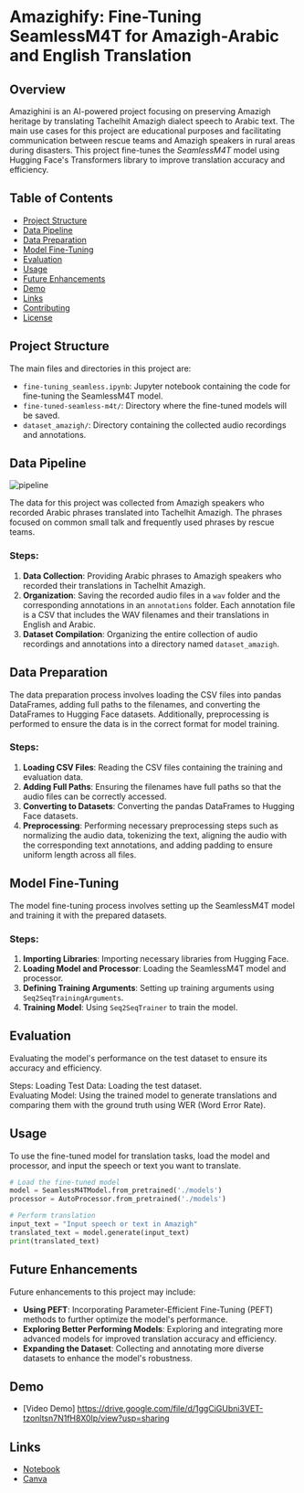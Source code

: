 
# Amazighify: Fine-Tuning SeamlessM4T for Amazigh-Arabic and English Translation

## Overview

Amazighini is an AI-powered project focusing on preserving Amazigh heritage by translating Tachelhit Amazigh dialect speech to Arabic text. The main use cases for this project are educational purposes and facilitating communication between rescue teams and Amazigh speakers in rural areas during disasters. This project fine-tunes the *SeamlessM4T* model using Hugging Face's Transformers library to improve translation accuracy and efficiency.

## Table of Contents

- [Project Structure](#project-structure)
- [Data Pipeline](#data-pipeline)
- [Data Preparation](#data-preparation)
- [Model Fine-Tuning](#model-fine-tuning)
- [Evaluation](#evaluation)
- [Usage](#usage)
- [Future Enhancements](#future-enhancements)
- [Demo](#demo)
- [Links](#links)
- [Contributing](#contributing)
- [License](#license)

## Project Structure


The main files and directories in this project are:

- `fine-tuning_seamless.ipynb`: Jupyter notebook containing the code for fine-tuning the SeamlessM4T model.
- `fine-tuned-seamless-m4t/`: Directory where the fine-tuned models will be saved.
- `dataset_amazigh/`: Directory containing the collected audio recordings and annotations.

## Data Pipeline   

![pipeline](https://github.com/SpixerD/Amazighini/assets/120631086/f641ab54-9eb9-4205-b0d2-6cd0467d96b6)



The data for this project was collected from Amazigh speakers who recorded Arabic phrases translated into Tachelhit Amazigh. The phrases focused on common small talk and frequently used phrases by rescue teams.

### Steps:

1. **Data Collection**: Providing Arabic phrases to Amazigh speakers who recorded their translations in Tachelhit Amazigh.
2. **Organization**: Saving the recorded audio files in a `wav` folder and the corresponding annotations in an `annotations` folder. Each annotation file is a CSV that includes the WAV filenames and their translations in English and Arabic.
3. **Dataset Compilation**: Organizing the entire collection of audio recordings and annotations into a directory named `dataset_amazigh`.

## Data Preparation

The data preparation process involves loading the CSV files into pandas DataFrames, adding full paths to the filenames, and converting the DataFrames to Hugging Face datasets. Additionally, preprocessing is performed to ensure the data is in the correct format for model training.

### Steps:

1. **Loading CSV Files**: Reading the CSV files containing the training and evaluation data.
2. **Adding Full Paths**: Ensuring the filenames have full paths so that the audio files can be correctly accessed.
3. **Converting to Datasets**: Converting the pandas DataFrames to Hugging Face datasets.
4. **Preprocessing**: Performing necessary preprocessing steps such as normalizing the audio data, tokenizing the text, aligning the audio with the corresponding text annotations, and adding padding to ensure uniform length across all files.

## Model Fine-Tuning

The model fine-tuning process involves setting up the SeamlessM4T model and training it with the prepared datasets.

### Steps:

1. **Importing Libraries**: Importing necessary libraries from Hugging Face.
2. **Loading Model and Processor**: Loading the SeamlessM4T model and processor.
3. **Defining Training Arguments**: Setting up training arguments using `Seq2SeqTrainingArguments`.
4. **Training Model**: Using `Seq2SeqTrainer` to train the model.

## Evaluation

Evaluating the model's performance on the test dataset to ensure its accuracy and efficiency.

Steps:
Loading Test Data: Loading the test dataset.  
Evaluating Model: Using the trained model to generate translations and comparing them with the ground truth using WER (Word Error Rate).


## Usage

To use the fine-tuned model for translation tasks, load the model and processor, and input the speech or text you want to translate.

```python
# Load the fine-tuned model
model = SeamlessM4TModel.from_pretrained('./models')
processor = AutoProcessor.from_pretrained('./models')

# Perform translation
input_text = "Input speech or text in Amazigh"
translated_text = model.generate(input_text)
print(translated_text)
```

## Future Enhancements

Future enhancements to this project may include:

- **Using PEFT**: Incorporating Parameter-Efficient Fine-Tuning (PEFT) methods to further optimize the model's performance.
- **Exploring Better Performing Models**: Exploring and integrating more advanced models for improved translation accuracy and efficiency.
- **Expanding the Dataset**: Collecting and annotating more diverse datasets to enhance the model's robustness.

## Demo



- [Video Demo] https://drive.google.com/file/d/1ggCiGUbni3VET-tzonltsn7N1fH8X0Ip/view?usp=sharing

## Links

- [Notebook](https://huggingface.co/spaces/ThinkAI-Morocco/Amazighini)
- [Canva](https://www.canva.com/design/DAGFoKNyRTg/F_f4-X_WwRWIBf2O7ywFWw/edit?utm_content=DAGFoKNyRTg&utm_campaign=designshare&utm_medium=link2&utm_source=sharebutton)

